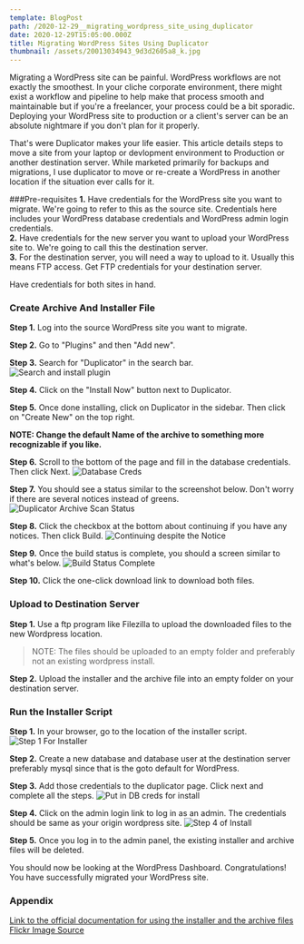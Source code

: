 ```yaml
---
template: BlogPost
path: /2020-12-29__migrating_wordpress_site_using_duplicator
date: 2020-12-29T15:05:00.000Z
title: Migrating WordPress Sites Using Duplicator
thumbnail: /assets/20013034943_9d3d2605a8_k.jpg
---
```

Migrating a WordPress site can be painful. WordPress workflows are not exactly the smoothest. In your cliche corporate
environment, there might exist a workflow and pipeline to help make that process smooth and maintainable but if you're a 
freelancer, your process could be a bit sporadic. Deploying your WordPress site to production or a client's server can be 
an absolute nightmare if you don't plan for it properly. 

That's were Duplicator makes your life easier. This article details steps to move a site from your laptop or devlopment environment
to Production or another destination server. While marketed primarily for backups and migrations, I use duplicator to move 
or re-create a WordPress in another location if the situation ever calls for it.

###Pre-requisites
**1.** Have credentials for the WordPress site you want to migrate. We're going to refer to this as the source site. Credentials
here includes your WordPress database credentials and WordPress admin login credentials.  
**2.** Have credentials for the new server you want to upload your WordPress site to. We're going to call this the destination 
server.  
**3.** For the destination server, you will need a way to upload to it. Usually this means FTP access. Get FTP credentials
for your destination server.

Have credentials for both sites in hand. 

### Create Archive And Installer File

**Step 1.** Log into the source WordPress site you want to migrate.  

**Step 2.** Go to "Plugins" and then "Add new".   

**Step 3.** Search for "Duplicator" in the search bar.
![Search and install plugin](/assets/plugins_install_duplicator.png)

**Step 4.** Click on the "Install Now" button next to Duplicator.  

**Step 5.** Once done installing, click on Duplicator in the sidebar. Then click on "Create New" on the top right.  

**NOTE: Change the default Name of the archive to something more recognizable if you like.** 
 
**Step 6.** Scroll to the bottom of the page and fill in the database credentials. Then click Next.
![Database Creds](/assets/database_creds.png)

**Step 7.** You should see a status similar to the screenshot below. Don't worry if there are several notices instead of greens.  
![Duplicator Archive Scan Status](/assets/duplicator_archive_status.png)

**Step 8.** Click the checkbox at the bottom about continuing if you have any notices. Then click Build. 
![Continuing despite the Notice](/assets/notice_scan_checkbox.png)

**Step 9.** Once the build status is complete, you should a screen similar to what's below.
![Build Status Complete](/assets/build_status_complete.png)

**Step 10.** Click the one-click download link to download both files.

### Upload to Destination Server

**Step 1.** Use a ftp program like Filezilla to upload the downloaded files to the new Wordpress location.  

<blockquote>NOTE: The files should be uploaded to an empty folder and preferably not an existing wordpress install. </blockquote>    

**Step 2.** Upload the installer and the archive file into an empty folder on your destination server.  

### Run the Installer Script
**Step 1.** In your browser, go to the location of the installer script.   
![Step 1 For Installer](/assets/step_1_for_install.png)

**Step 2.** Create a new database and database user at the destination server preferably mysql since that is the goto default for WordPress.  

**Step 3.** Add those credentials to the duplicator page. Click next and complete all the steps.
![Put in DB creds for install](/assets/step_db_creds_for_install.png)

**Step 4.** Click on the admin login link to log in as an admin. The credentials should be same as your origin wordpress site.
![Step 4 of Install](/assets/step_4_install.png)

**Step 5.** Once you log in to the admin panel, the existing installer and archive files will be deleted.

You should now be looking at the WordPress Dashboard. Congratulations! You have successfully migrated your WordPress site.


### Appendix

[Link to the official documentation for using the installer and the archive files](https://snapcreek.com/duplicator/docs/quick-start/?utm_source=duplicator_free&utm_medium=wordpress_plugin&utm_content=package_built_install_help&utm_campaign=duplicator_free#quick-040-q)  
[Flickr Image Source](https://www.flickr.com/photos/christiaancolen/20013034943/in/photolist-5X87gu-5fKmfa-5gFc7A-57Sjpk-GRWpYp-53CH1r-2AT2Cm-GNZEHC-2WZuFD-FWuE1w-6H7Hmc-6LZivF-wV8Ds-wuu33B-4oXSBr-osCpjY-6BXpaG-2YzvRE-owq7Ci-6j6Lvb-4exAyX-B2FtcW-N5oYAG-c26iDL-2ixDk5v-BEYDx8-2ixzzZj-6qKk1e-7FRLk9-4BCDK6-2ixDk4D-yDyzSF-5ygkAQ-MFJk63-cgwMsC-329ENk-QbHbRA-VkcTcQ-VVnFPa-jkuxgM-Eys9kv-jkvGHS-FWxZw8-GHFYP9-GHEMgm-FWyvar-6rGfwV-nKoeRt-4i6xzb-QxQ8r2)
